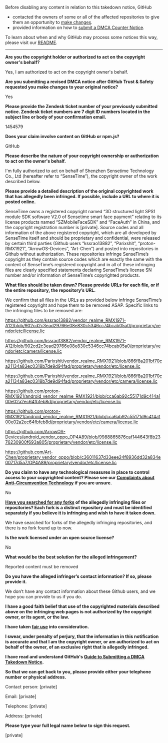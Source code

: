Before disabling any content in relation to this takedown notice, GitHub
- contacted the owners of some or all of the affected repositories to give them an opportunity to [make changes](https://docs.github.com/en/github/site-policy/dmca-takedown-policy#a-how-does-this-actually-work).
- provided information on how to [submit a DMCA Counter Notice](https://docs.github.com/en/articles/guide-to-submitting-a-dmca-counter-notice).

To learn about when and why GitHub may process some notices this way, please visit our [README](https://github.com/github/dmca/blob/master/README.md#anatomy-of-a-takedown-notice).

---

**Are you the copyright holder or authorized to act on the copyright owner's behalf?**

Yes, I am authorized to act on the copyright owner's behalf.

**Are you submitting a revised DMCA notice after GitHub Trust & Safety requested you make changes to your original notice?**

Yes

**Please provide the Zendesk ticket number of your previously submitted notice. Zendesk ticket numbers are 7 digit ID numbers located in the subject line or body of your confirmation email.**

1454579

**Does your claim involve content on GitHub or npm.js?**

GitHub

**Please describe the nature of your copyright ownership or authorization to act on the owner's behalf.**

I'm fully authorized to act on behalf of Shenzhen Sensetime Technology Co., Ltd (hereafter refer to “SenseTime”), the copyright owner of the work described below.

**Please provide a detailed description of the original copyrighted work that has allegedly been infringed. If possible, include a URL to where it is posted online.**

SenseTime owns a registered copyright named “3D structured light SPS1 module SDK software V2.0 of Sensetime smart face payment” relating to its license products named “SZMobileFaceSDK” and “FaceAuth” in China, and the copyright registration number is [private]. Source codes and all information of the above registered copyright, which are all developed by SenseTime itself and should be proprietary and confidential, were released by certain third parties (Github users “kssrao13882”, “Parixshit”, “proton-RMX1921”, “ArrowOS-Devices”, “Art-Chen”) and posted into repositories in Github without authorization. These repositories infringe SenseTime’s copyright as they contain source codes which are exactly the same with the content of SenseTime’s registered copyright and in all of these infringing files are clearly specified statements declaring SenseTime’s license SN number and/or information of SenseTime’s copyrighted products.

**What files should be taken down? Please provide URLs for each file, or if the entire repository, the repository’s URL.**

We confirm that all files in the URLs as provided below infringe SenseTime’s registered copyright and hope them to be removed ASAP. Specific links to the infringing files to be removed are:

https://github.com/kssrao13882/vendor_realme_RMX1971-A12/blob/902cd2c3ead29766e08e830c5346cc74bcab05a0/proprietary/vendor/etc/license.lic

https://github.com/kssrao13882/vendor_realme_RMX1971-A12/blob/902cd2c3ead29766e08e830c5346cc74bcab05a0/proprietary/vendor/etc/camera/license.lic

https://github.com/Parixshit/vendor_realme_RMX1921/blob/866f8a201bf70ca21134a83ec0318b7de9d94fad/proprietary/vendor/etc/license.lic

https://github.com/Parixshit/vendor_realme_RMX1921/blob/866f8a201bf70ca21134a83ec0318b7de9d94fad/proprietary/vendor/etc/camera/license.lic

https://github.com/proton-RMX1921/android_vendor_realme_RMX1921/blob/cca6ab92c55171d9c414a100e02a2ec64fbfeb8d/proprietary/vendor/etc/license.lic

https://github.com/proton-RMX1921/android_vendor_realme_RMX1921/blob/cca6ab92c55171d9c414a100e02a2ec64fbfeb8d/proprietary/vendor/etc/camera/license.lic

https://github.com/ArrowOS-Devices/android_vendor_oppo_OP4A89/blob/9988865876caf144643f8b2376230900f693a805/proprietary/vendor/etc/license.lic

https://github.com/Art-Chen/proprietary_vendor_oppo/blob/c36011637d33eee24f8936dd32a834e00717d5a7/OP4A89/proprietary/vendor/etc/license.lic

**Do you claim to have any technological measures in place to control access to your copyrighted content? Please see our <a href="https://docs.github.com/articles/guide-to-submitting-a-dmca-takedown-notice#complaints-about-anti-circumvention-technology">Complaints about Anti-Circumvention Technology</a> if you are unsure.**

No

**<a href="https://docs.github.com/articles/dmca-takedown-policy#b-what-about-forks-or-whats-a-fork">Have you searched for any forks</a> of the allegedly infringing files or repositories? Each fork is a distinct repository and must be identified separately if you believe it is infringing and wish to have it taken down.**

We have searched for forks of the allegedly infringing repositories, and there is no fork found up to now.

**Is the work licensed under an open source license?**

No

**What would be the best solution for the alleged infringement?**

Reported content must be removed

**Do you have the alleged infringer’s contact information? If so, please provide it.**

We don’t have any contact information about these Github users, and we hope you can provide to us if you do.

**I have a good faith belief that use of the copyrighted materials described above on the infringing web pages is not authorized by the copyright owner, or its agent, or the law.**

**I have taken <a href="https://www.lumendatabase.org/topics/22">fair use</a> into consideration.**

**I swear, under penalty of perjury, that the information in this notification is accurate and that I am the copyright owner, or am authorized to act on behalf of the owner, of an exclusive right that is allegedly infringed.**

**I have read and understand GitHub's <a href="https://docs.github.com/articles/guide-to-submitting-a-dmca-takedown-notice/">Guide to Submitting a DMCA Takedown Notice</a>.**

**So that we can get back to you, please provide either your telephone number or physical address.**

Contact person: [private]

Email: [private]

Telephone: [private]

Address: [private]

**Please type your full legal name below to sign this request.**

[private]
